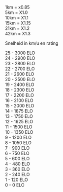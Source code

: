 1km = x0.85  
5km = X1.0  
10km = X1.1  
15km = X1.15  
21km = X1.2  
42km = X1.3  
  
Snelheid in km/u en rating  
  
25 - 3000 ELO  
24 - 2900 ELO  
23 - 2800 ELO  
22 - 2700 ELO  
21 - 2600 ELO  
20 - 2500 ELO  
19 - 2400 ELO  
18 - 2300 ELO  
17 - 2200 ELO  
16 - 2100 ELO  
15 - 2000 ELO  
14 - 1875 ELO  
13 - 1750 ELO  
12 - 1625 ELO  
11 - 1500 ELO  
10 - 1350 ELO  
9 - 1200 ELO  
8 - 1050 ELO  
7 - 900 ELO  
6 - 750 ELO  
5 - 600 ELO  
4 - 480 ELO  
3 - 360 ELO  
2 - 240 ELO  
1 - 120 ELO  
0 - 0 ELO  
